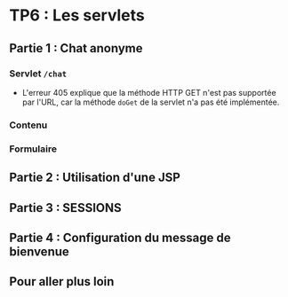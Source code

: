 # TP6 : Les servlets

## Partie 1 : Chat anonyme

### Servlet `/chat`

- L'erreur 405 explique que la méthode HTTP GET n'est pas supportée par l'URL,
  car la méthode `doGet` de la servlet n'a pas été implémentée.
  
### Contenu
### Formulaire
## Partie 2 : Utilisation d'une JSP
## Partie 3 : SESSIONS
## Partie 4 : Configuration du message de bienvenue
## Pour aller plus loin

